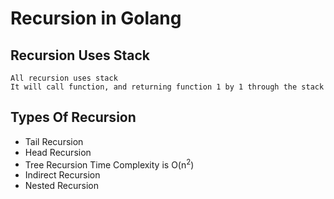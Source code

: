 # Recursion in Golang

## Recursion Uses Stack
```
All recursion uses stack
It will call function, and returning function 1 by 1 through the stack
```

## Types Of Recursion
- Tail Recursion
- Head Recursion
- Tree Recursion
Time Complexity is O(n<sup>2</sup>)
- Indirect Recursion
- Nested Recursion
